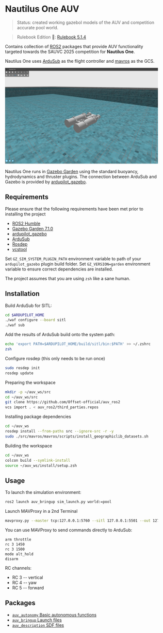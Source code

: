 # Nautilus One AUV

> Status: created working gazebol models of the AUV and competition accurate pool world.

> Rulebook Edition :book:: [Rulebook 5.1.4](http://web.archive.org/web/20241231081446/https://sauvc.org/rulebook/)

Contains collection of [ROS2](https://www.ros.org/) packages that provide AUV functionality targeted 
towards the SAUVC 2025 competition for **Nautilus One**.

Nautilus One uses [ArduSub](http://www.ardusub.com/) as the flight controller and
[mavros](https://github.com/mavlink/mavros) as the GCS.

![Nautlius One Gazebo](images/nautilus_one.png)

Nautilus One runs in [Gazebo Garden](https://gazebosim.org/docs/garden/getstarted/) using the standard buoyancy, 
hydrodynamics and thruster
plugins. The connection between ArduSub and Gazebo is provided by [ardupilot_gazebo](https://github.com/ArduPilot/ardupilot_gazebo).

## Requirements

Please ensure that the following requirements have been met prior to installing the project

* [ROS2 Humble](https://docs.ros.org/en/humble/Installation.html)
* [Gazebo Garden 7.1.0](https://gazebosim.org/docs/garden/install)
* [ardupilot_gazebo](https://github.com/ArduPilot/ardupilot_gazebo)
* [ArduSub](https://ardupilot.org/dev/docs/building-setup-linux.html)
* [Rosdep](https://docs.ros.org/en/independent/api/rosdep/html)
* [vcstool](https://github.com/dirk-thomas/vcstool)

Set `GZ_SIM_SYSTEM_PLUGIN_PATH` environment variable to path of your `ardupilot_gazebo` plugin build folder.
Set `GZ_VERSION=garden` environment variable to ensure correct dependencies are installed.

The project assumes that you are using `zsh` like a sane human.

## Installation 

Build ArduSub for SITL:

```bash
cd $ARDUPILOT_HOME
./waf configure --board sitl
./waf sub
```

Add the results of ArduSub build onto the system path:
```bash
echo 'export PATH=$ARDUPILOT_HOME/build/sitl/bin:$PATH' >> ~/.zshrc
zsh
```

Configure rosdep (this only needs to be run once)
```bash
sudo rosdep init
rosdep update
```

Preparing the workspace

```bash
mkdir -p ~/auv_ws/src
cd ~/auv_ws/src
git clone https://github.com/Offset-official/auv_ros2
vcs import . < auv_ros2/third_parties.repos
```

Installing package dependencies

```bash
cd ~/auv_ws
rosdep install --from-paths src --ignore-src -r -y
sudo ./src/mavros/mavros/scripts/install_geographiclib_datasets.sh
```

Building the workspace

```bash
cd ~/auv_ws
colcon build --symlink-install
source ~/auv_ws/install/setup.zsh
```

## Usage

To launch the simulation environment:

```bash
ros2 launch auv_bringup sim_launch.py world:=pool
```

Launch MAVProxy in a 2nd Terminal
```bash
mavproxy.py --master tcp:127.0.0.1:5760 --sitl 127.0.0.1:5501 --out 127.0.0.1:14550 --out 127.0.0.1:14551 --out udp:0.0.0.0:14550 --console
```
You can use MAVProxy to send commands directly to ArduSub:

```
arm throttle
rc 3 1450
rc 3 1500
mode alt_hold
disarm
```

RC channels:
* RC 3 -- vertical
* RC 4 -- yaw
* RC 5 -- forward

## Packages

* [`auv_autonomy` Basic autonomous functions](auv_autonomy)
* [`auv_bringup` Launch files](auv_bringup)
* [`auv_description` SDF files](auv_description)

